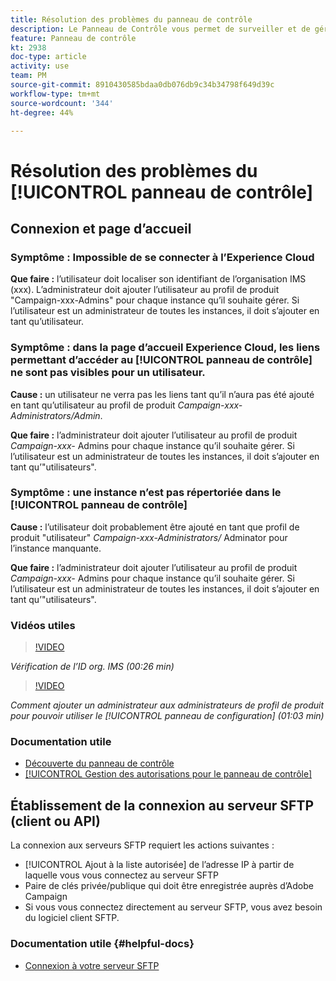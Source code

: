 ```yaml
---
title: Résolution des problèmes du panneau de contrôle
description: Le Panneau de Contrôle vous permet de surveiller et de gérer votre stockage SFTP par instance et par liste autorisée d’adresses IP.
feature: Panneau de contrôle
kt: 2938
doc-type: article
activity: use
team: PM
source-git-commit: 8910430585bdaa0db076db9c34b34798f649d39c
workflow-type: tm+mt
source-wordcount: '344'
ht-degree: 44%

---
```



# Résolution des problèmes du [!UICONTROL panneau de contrôle]

## Connexion et page d’accueil

### Symptôme : Impossible de se connecter à l’Experience Cloud

**Que faire :**
 l’utilisateur doit localiser son identifiant de l’organisation IMS (xxx). L’administrateur doit ajouter l’utilisateur au profil de produit &quot;Campaign-xxx-Admins&quot; pour chaque instance qu’il souhaite gérer. Si l’utilisateur est un administrateur de toutes les instances, il doit s’ajouter en tant qu’utilisateur.

### Symptôme : dans la page d’accueil Experience Cloud, les liens permettant d’accéder au [!UICONTROL panneau de contrôle] ne sont pas visibles pour un utilisateur.

**Cause :**
un utilisateur ne verra pas les liens tant qu’il n’aura pas été ajouté en tant qu’utilisateur au profil de produit _Campaign-xxx-Administrators/Admin_.

**Que faire :**
l’administrateur doit ajouter l’utilisateur au profil de produit  _Campaign-xxx-_  Admins pour chaque instance qu’il souhaite gérer. Si l’utilisateur est un administrateur de toutes les instances, il doit s’ajouter en tant qu’&quot;utilisateurs&quot;.

### Symptôme : une instance n’est pas répertoriée dans le [!UICONTROL panneau de contrôle]

**Cause :**
l’utilisateur doit probablement être ajouté en tant que profil de produit &quot;utilisateur&quot;  _Campaign-xxx-Administrators/_ Adminator pour l’instance manquante.

**Que faire :**
l’administrateur doit ajouter l’utilisateur au profil de produit  _Campaign-xxx-_  Admins pour chaque instance qu’il souhaite gérer. Si l’utilisateur est un administrateur de toutes les instances, il doit s’ajouter en tant qu’&quot;utilisateurs&quot;.

### Vidéos utiles

>[!VIDEO](https://video.tv.adobe.com/v/27183?quality=12)

*Vérification de l’ID org. IMS (00:26 min)*

>[!VIDEO](https://video.tv.adobe.com/v/27147?quality=12)

*Comment ajouter un administrateur aux administrateurs de profil de produit pour pouvoir utiliser le [!UICONTROL panneau de configuration] (01:03 min)*

### Documentation utile

* [Découverte du panneau de contrôle](https://experienceleague.adobe.com/docs/control-panel/using/control-panel-home.html?lang=fr)
* [[!UICONTROL Gestion des autorisations pour le panneau de contrôle]](https://experienceleague.adobe.com/docs/control-panel/using/control-panel-home.html?lang=en)

## Établissement de la connexion au serveur SFTP (client ou API)

La connexion aux serveurs SFTP requiert les actions suivantes :

* [!UICONTROL Ajout à la liste autorisée] de l’adresse IP à partir de laquelle vous vous connectez au serveur SFTP
* Paire de clés privée/publique qui doit être enregistrée auprès d’Adobe Campaign
* Si vous vous connectez directement au serveur SFTP, vous avez besoin du logiciel client SFTP.

### Documentation utile {#helpful-docs}

* [Connexion à votre serveur SFTP](https://experienceleague.adobe.com/docs/control-panel/using/control-panel-home.html?lang=en)

